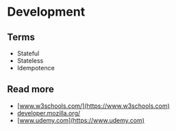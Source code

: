 # Development
## Terms
- Stateful
- Stateless
- Idempotence

## Read more
- [www.w3schools.com/](https://www.w3schools.com)
- [developer.mozilla.org/](https://developer.mozilla.org)
- [www.udemy.com](https://www.udemy.com)
